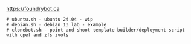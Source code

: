 <https://foundrybot.ca>
```
# ubuntu.sh - ubuntu 24.04 - wip 
# debian.sh - debian 13 lab - example
# clonebot.sh - point and shoot template builder/deployment script with cpef and zfs zvols
```
